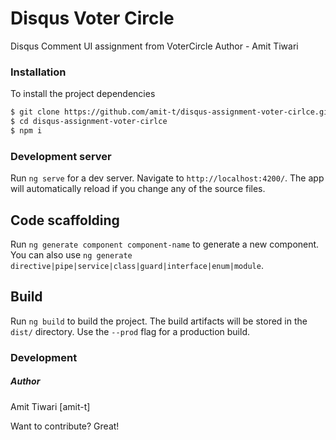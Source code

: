 # Disqus Voter Circle

Disqus Comment UI assignment from VoterCircle
Author - Amit Tiwari

### Installation

To install the project dependencies
```sh
$ git clone https://github.com/amit-t/disqus-assignment-voter-cirlce.git
$ cd disqus-assignment-voter-cirlce
$ npm i
```

### Development server

Run `ng serve` for a dev server. Navigate to `http://localhost:4200/`. The app will automatically reload if you change any of the source files.

## Code scaffolding

Run `ng generate component component-name` to generate a new component. You can also use `ng generate directive|pipe|service|class|guard|interface|enum|module`.

## Build

Run `ng build` to build the project. The build artifacts will be stored in the `dist/` directory. Use the `--prod` flag for a production build.

### Development

##### Author
Amit Tiwari [amit-t]

Want to contribute? Great!

